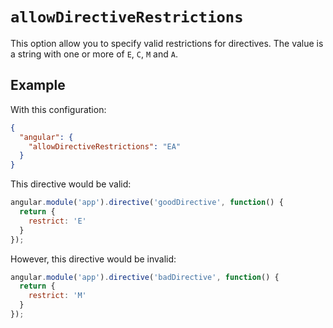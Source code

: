 # `allowDirectiveRestrictions`

This option allow you to specify valid restrictions for directives. The value is a string with one
or more of `E`, `C`, `M` and `A`.

## Example

With this configuration:

```json
{
  "angular": {
    "allowDirectiveRestrictions": "EA"
  }
}
```

This directive would be valid:

```javascript
angular.module('app').directive('goodDirective', function() {
  return {
    restrict: 'E'
  }
});
```

However, this directive would be invalid:

```javascript
angular.module('app').directive('badDirective', function() {
  return {
    restrict: 'M'
  }
});
```

